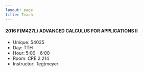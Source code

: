 ```yaml
---
layout: page
title: Teach
---
```


#### 2016 F(M427L)  ADVANCED CALCULUS FOR APPLICATIONS II
  - Unique: 54035
  - Day: TTH
  - Hour: 5:00 - 6:00
  - Room: CPE 2.214
  - Instructor: Tegtmeyer
